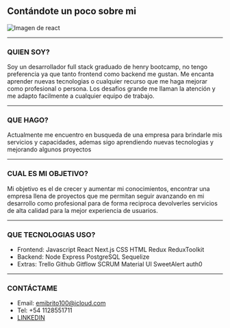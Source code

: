 ## Contándote un poco sobre mi

![Imagen de react](https://miro.medium.com/max/1050/1*hXl50BRdOLpOsNhxbT9rYQ.jpeg)
___
### QUIEN SOY?
Soy un desarrollador full stack graduado de henry bootcamp, no tengo preferencia ya que tanto frontend como backend me gustan. Me encanta aprender nuevas tecnologias o cualquier recurso que me haga mejorar como profesional o persona. Los desafios grande me llaman la atención y me adapto facilmente a cualquier equipo de trabajo.
___
### QUE HAGO? 
Actualmente me encuentro en busqueda de una empresa para brindarle mis servicios y capacidades, ademas sigo aprendiendo nuevas tecnologias y mejorando algunos proyectos
___
### CUAL ES MI OBJETIVO?
Mi objetivo es el de crecer y aumentar mi conocimientos, encontrar una empresa llena de proyectos que me permitan seguir avanzando en mi desarrollo como profesional para de forma reciproca devolverles servicios de alta calidad para la mejor experiencia de usuarios.
___
### QUE TECNOLOGIAS USO?
* Frontend: Javascript React Next.js CSS HTML Redux ReduxToolkit 
* Backend: Node Express PostgreSQL Sequelize 
* Extras: Trello Github Gitflow SCRUM Material UI SweetAlert auth0
___
### CONTÁCTAME
* Email: emibrito100@icloud.com
* Tel: +54 1128551711
* [LINKEDIN](www.linkedin.com/in/emiliano-brito-92403a1a8)
